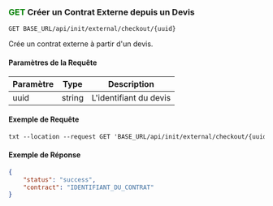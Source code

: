 

### <span style="color:green">GET</span> Créer un Contrat Externe depuis un Devis

```plaintext
GET BASE_URL/api/init/external/checkout/{uuid}
```

Crée un contrat externe à partir d'un devis.

#### Paramètres de la Requête

| Paramètre | Type   | Description              |
| --------- | ------ | ------------------------ |
| uuid      | string | L'identifiant du devis   |

#### Exemple de Requête

```txt
txt --location --request GET 'BASE_URL/api/init/external/checkout/{uuid}'
```

#### Exemple de Réponse

```json
{
    "status": "success",
    "contract": "IDENTIFIANT_DU_CONTRAT"
}
```